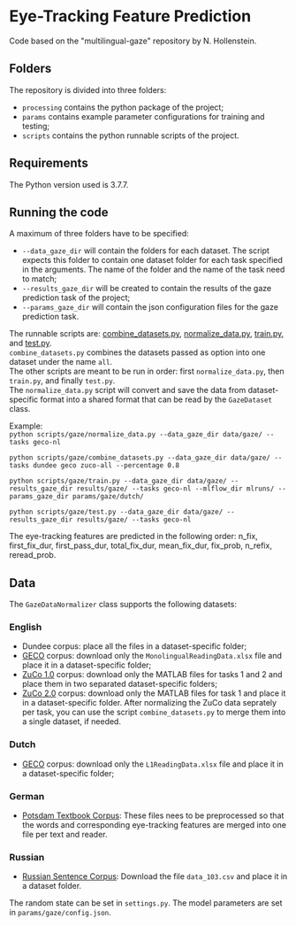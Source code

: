 # Eye-Tracking Feature Prediction
Code based on the "multilingual-gaze" repository by N. Hollenstein.

## Folders
The repository is divided into three folders:  
* `processing` contains the python package of the project;
* `params` contains example parameter configurations for training and testing;
* `scripts` contains the python runnable scripts of the project.

## Requirements

The Python version used is 3.7.7.

## Running the code

A maximum of three folders have to be specified:
* `--data_gaze_dir` will contain the folders for each dataset. The script expects this folder to contain one dataset folder for each task specified in the arguments. The name of the folder and the name of the task need to match;
* `--results_gaze_dir` will be created to contain the results of the gaze prediction task of the project;
* `--params_gaze_dir` will contain the json configuration files for the gaze prediction task.

The runnable scripts are: [combine_datasets.py](https://github.com/DS3Lab/multilingual-gaze/blob/main/scripts/gaze/combine_datasets.py), [normalize_data.py](https://github.com/DS3Lab/multilingual-gaze/blob/main/scripts/gaze/normalize_data.py), [train.py](https://github.com/DS3Lab/multilingual-gaze/blob/main/scripts/gaze/train.py), and [test.py](https://github.com/DS3Lab/multilingual-gaze/blob/main/scripts/gaze/test.py).  
`combine_datasets.py` combines the datasets passed as option into one dataset under the name `all`.  
The other scripts are meant to be run in order: first `normalize_data.py`, then `train.py`, and finally `test.py`.  
The `normalize_data.py` script will convert and save the data from dataset-specific format into a shared format that can be read by the `GazeDataset` class.

Example:  
`python scripts/gaze/normalize_data.py --data_gaze_dir data/gaze/ --tasks geco-nl`

`python scripts/gaze/combine_datasets.py --data_gaze_dir data/gaze/ --tasks dundee geco zuco-all --percentage 0.8`

`python scripts/gaze/train.py --data_gaze_dir data/gaze/ --results_gaze_dir results/gaze/ --tasks geco-nl --mlflow_dir mlruns/ --params_gaze_dir params/gaze/dutch/`

`python scripts/gaze/test.py --data_gaze_dir data/gaze/ --results_gaze_dir results/gaze/ --tasks geco-nl`


The eye-tracking features are predicted in the following order: n_fix, first_fix_dur, first_pass_dur, total_fix_dur, mean_fix_dur, fix_prob, n_refix, reread_prob.

## Data
The `GazeDataNormalizer` class supports the following datasets:

### English
* Dundee corpus: place all the files in a dataset-specific folder;
* [GECO](http://expsy.ugent.be/downloads/geco/) corpus: download only the `MonolingualReadingData.xlsx` file and place it in a dataset-specific folder;
* [ZuCo 1.0](https://osf.io/q3zws/) corpus: download only the MATLAB files for tasks 1 and 2 and place them in two separated dataset-specific folders;
* [ZuCo 2.0](https://osf.io/2urht/) corpus: download only the MATLAB files for task 1 and place it in a dataset-specific folder. After normalizing the ZuCo data seprately per task, you can use the script `combine_datasets.py` to merge them into a single dataset, if needed.

### Dutch
* [GECO](http://expsy.ugent.be/downloads/geco/) corpus: download only the `L1ReadingData.xlsx` file and place it in a dataset-specific folder;

### German
* [Potsdam Textbook Corpus](https://osf.io/dn5hp/): These files nees to be preprocessed so that the words and corresponding eye-tracking features are merged into one file per text and reader.

### Russian
* [Russian Sentence Corpus](https://osf.io/x5q2r/): Download the file `data_103.csv` and place it in a dataset folder.

The random state can be set in `settings.py`.
The model parameters are set in `params/gaze/config.json`.

